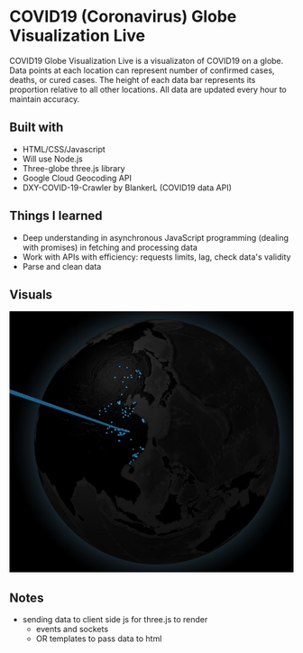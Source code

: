 # COVID19 (Coronavirus) Globe Visualization Live
COVID19 Globe Visualization Live is a visualizaton of COVID19 on a globe. Data points at each location can represent number of confirmed cases, deaths, or cured cases. The height of each data bar represents its proportion relative to all other locations. All data are updated every hour to maintain accuracy.

## Built with
- HTML/CSS/Javascript
- Will use Node.js
- Three-globe three.js library
- Google Cloud Geocoding API
- DXY-COVID-19-Crawler by BlankerL (COVID19 data API)

## Things I learned
- Deep understanding in asynchronous JavaScript programming (dealing with promises) in fetching and processing data
- Work with APIs with efficiency: requests limits, lag, check data's validity
- Parse and clean data

## Visuals
![](readme_src/globe.png)

## Notes
- sending data to client side js for three.js to render
    - events and sockets
    - OR templates to pass data to html 